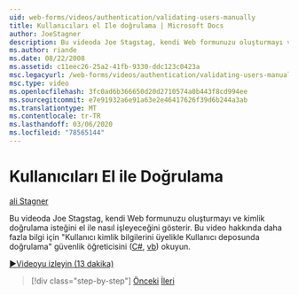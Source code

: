 ```yaml
---
uid: web-forms/videos/authentication/validating-users-manually
title: Kullanıcıları el Ile doğrulama | Microsoft Docs
author: JoeStagner
description: Bu videoda Joe Stagstag, kendi Web formunuzu oluşturmayı ve kimlik doğrulama isteğini el ile nasıl işleyeceğini gösterir. Bu VI hakkında daha fazla bilgi için...
ms.author: riande
ms.date: 08/22/2008
ms.assetid: c11eec26-25a2-41fb-9330-ddc123c0423a
msc.legacyurl: /web-forms/videos/authentication/validating-users-manually
msc.type: video
ms.openlocfilehash: 3fc0ad6b366650d20d2710574a0b443f8cd994ee
ms.sourcegitcommit: e7e91932a6e91a63e2e46417626f39d6b244a3ab
ms.translationtype: MT
ms.contentlocale: tr-TR
ms.lasthandoff: 03/06/2020
ms.locfileid: "78565144"
---
```

# <a name="validating-users-manually"></a>Kullanıcıları El ile Doğrulama

[ali Stagner](https://github.com/JoeStagner)

Bu videoda Joe Stagstag, kendi Web formunuzu oluşturmayı ve kimlik doğrulama isteğini el ile nasıl işleyeceğini gösterir. Bu video hakkında daha fazla bilgi için "Kullanıcı kimlik bilgilerini üyelikle Kullanıcı deposunda doğrulama" güvenlik öğreticisini ([C#](../../overview/older-versions-security/membership/validating-user-credentials-against-the-membership-user-store-cs.md), [vb](../../overview/older-versions-security/membership/validating-user-credentials-against-the-membership-user-store-vb.md)) okuyun.

[&#9654;Videoyu izleyin (13 dakika)](https://channel9.msdn.com/Blogs/ASP-NET-Site-Videos/validating-users-manually)

> [!div class="step-by-step"]
> [Önceki](creating-user-accounts-programmatically.md)
> [İleri](validating-users-with-the-login-control.md)
